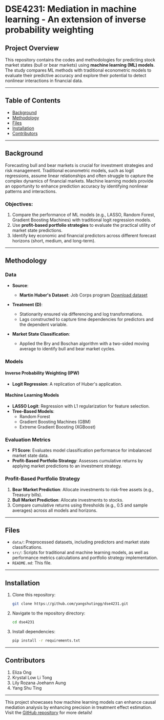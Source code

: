 # DSE4231: Mediation in machine learning - An extension of inverse probability weighting

## Project Overview  

This repository contains the codes and methodologies for predicting stock market states (bull or bear markets) using **machine learning (ML) models**. The study compares ML methods with traditional econometric models to evaluate their predictive accuracy and explore their potential to detect nonlinear interactions in financial data.  

---

## Table of Contents  

- [Background](#background)  
- [Methodology](#methodology)  
- [Files](#files)  
- [Installation](#installation)  
- [Contributors](#contributors)  

---

## Background  

Forecasting bull and bear markets is crucial for investment strategies and risk management. Traditional econometric models, such as logit regressions, assume linear relationships and often struggle to capture the complex dynamics of financial markets. Machine learning models provide an opportunity to enhance prediction accuracy by identifying nonlinear patterns and interactions.  

### Objectives:  

1. Compare the performance of ML models (e.g., LASSO, Random Forest, Gradient Boosting Machines) with traditional logit regression models.  
2. Use **profit-based portfolio strategies** to evaluate the practical utility of market state predictions.  
3. Identify key economic and financial predictors across different forecast horizons (short, medium, and long-term).  

---

## Methodology  

### Data  

- **Source**:  
  - **Martin Huber's Dataset**: Job Corps program [Download dataset](http://qed.econ.queensu.ca/jae/datasets/huber001/)  

- **Treatment (D)**:  
  - Stationarity ensured via differencing and log transformations.  
  - Lags constructed to capture time dependencies for predictors and the dependent variable.  

- **Market State Classification**:  
  - Applied the Bry and Boschan algorithm with a two-sided moving average to identify bull and bear market cycles.  

### Models  

#### Inverse Probability Weighting (IPW)  
- **Logit Regression**: A replication of Huber's application.  

#### Machine Learning Models  
- **LASSO Logit**: Regression with L1 regularization for feature selection.  
- **Tree-Based Models**:  
  - Random Forest  
  - Gradient Boosting Machines (GBM)  
  - Extreme Gradient Boosting (XGBoost)  

### Evaluation Metrics  
- **F1 Score**: Evaluates model classification performance for imbalanced market state data.  
- **Profit-Based Portfolio Strategy**: Assesses cumulative returns by applying market predictions to an investment strategy.  

### Profit-Based Portfolio Strategy  
1. **Bear Market Prediction**: Allocate investments to risk-free assets (e.g., Treasury bills).  
2. **Bull Market Prediction**: Allocate investments to stocks.  
3. Compare cumulative returns using thresholds (e.g., 0.5 and sample averages) across all models and horizons.  

---

## Files  

- `data/`: Preprocessed datasets, including predictors and market state classifications.  
- `src/`: Scripts for traditional and machine learning models, as well as performance metrics calculations and portfolio strategy implementation.  
- `README.md`: This file.  

---

## Installation  

1. Clone this repository:  
    ```bash  
    git clone https://github.com/yangshutingg/dse4231.git  
    ```  
2. Navigate to the repository directory:  
    ```bash  
    cd dse4231  
    ```  
3. Install dependencies:  
    ```bash  
    pip install -r requirements.txt  
    ```  

---

## Contributors  

1. Eliza Ong  
2. Krystal Low Li Tong
3. Lily Rozana Joehann Aung
4. Yang Shu Ting  

---

This project showcases how machine learning models can enhance causal mediation analysis by enhancing precision in treatment effect estimation. Visit the [GitHub repository](https://github.com/yangshutingg/dse4231) for more details!  
